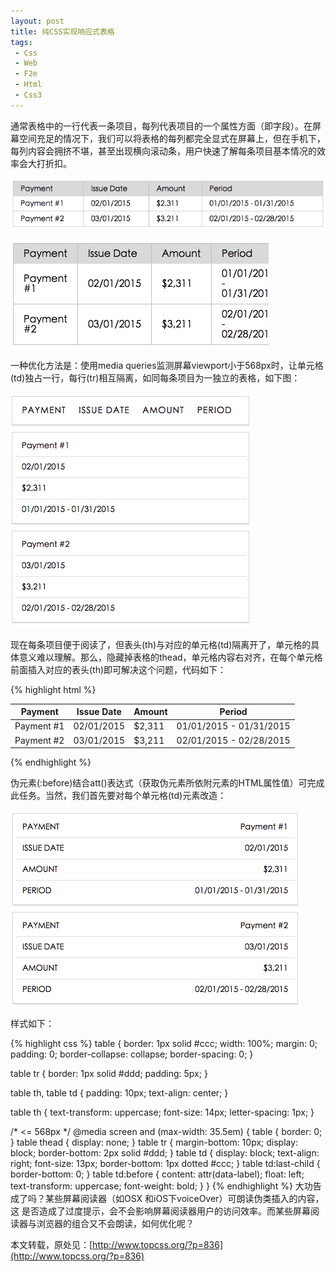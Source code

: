 ```yaml
---
layout: post
title: 纯CSS实现响应式表格
tags:
 - Css
 - Web
 - F2e
 - Html
 - Css3
---
```



通常表格中的一行代表一条项目，每列代表项目的一个属性方面（即字段）。在屏幕空间充足的情况下，我们可以将表格的每列都完全显式在屏幕上，但在手机下，每列内容会拥挤不堪，甚至出现横向滚动条，用户快速了解每条项目基本情况的效率会大打折扣。
<!--more-->

![Snip20150407_5](/images/Snip20150407_5.png)

![Snip20150407_6](/images/Snip20150407_6.png)

一种优化方法是：使用media queries监测屏幕viewport小于568px时，让单元格(td)独占一行，每行(tr)相互隔离，如同每条项目为一独立的表格，如下图：

![Snip20150407_7](/images/Snip20150407_7.png)

现在每条项目便于阅读了，但表头(th)与对应的单元格(td)隔离开了，单元格的具体意义难以理解。那么，隐藏掉表格的thead，单元格内容右对齐，在每个单元格前面插入对应的表头(th)即可解决这个问题，代码如下：

{% highlight html %}
<table class="full-width">
  <thead>
    <tr>
      <th>Payment</th>
      <th>Issue Date</th>
      <th>Amount</th>
      <th>Period</th>
    </tr>
  </thead>
  <tbody>
    <tr>
      <td data-label="Payment">Payment #1</td>
      <td data-label="Issue Date">02/01/2015</td>
      <td data-label="Amount">$2,311</td>
      <td data-label="Period">01/01/2015 - 01/31/2015</td>
    </tr>
    <tr>
      <td data-label="Payment">Payment #2</td>
      <td data-label="Issue Date">03/01/2015</td>
      <td data-label="Amount">$3,211</td>
      <td data-label="Period">02/01/2015 - 02/28/2015</td>
    </tr>
  </tbody>
</table>
{% endhighlight %}

伪元素(:before)结合att()表达式（获取伪元素所依附元素的HTML属性值）可完成此任务。当然，我们首先要对每个单元格(td)元素改造：

![Snip20150407_9](/images/Snip20150407_9.png)

样式如下：

{% highlight css %}
table {
    border: 1px solid #ccc;
    width: 100%;
    margin: 0;
    padding: 0;
    border-collapse: collapse;
    border-spacing: 0;
}

table tr {
    border: 1px solid #ddd;
    padding: 5px;
}

table th,
table td {
    padding: 10px;
    text-align: center;
}

table th {
    text-transform: uppercase;
    font-size: 14px;
    letter-spacing: 1px;
}

/* <= 568px */
@media screen and (max-width: 35.5em) {
    table {
        border: 0;
    }
    table thead {
        display: none;
    }
    table tr {
        margin-bottom: 10px;
        display: block;
        border-bottom: 2px solid #ddd;
    }
    table td {
        display: block;
        text-align: right;
        font-size: 13px;
        border-bottom: 1px dotted #ccc;
    }
    table td:last-child {
        border-bottom: 0;
    }
    table td:before {
        content: attr(data-label);
        float: left;
        text-transform: uppercase;
        font-weight: bold;
    }
}
{% endhighlight %}
大功告成了吗？某些屏幕阅读器（如OSX 和iOS下voiceOver）可朗读伪类插入的内容，这 是否造成了过度提示，会不会影响屏幕阅读器用户的访问效率。而某些屏幕阅读器与浏览器的组合又不会朗读，如何优化呢？

本文转载，原处见：[http://www.topcss.org/?p=836](http://www.topcss.org/?p=836)